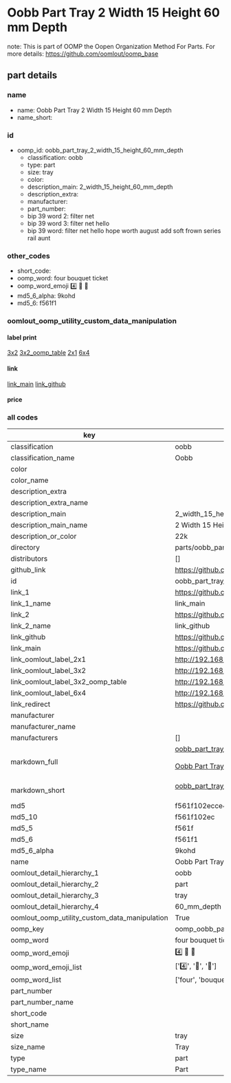 # Oobb Part Tray 2 Width 15 Height 60 mm Depth  

note: This is part of OOMP the Oopen Organization Method For Parts. For more details: https://github.com/oomlout/oomp_base

##  part details
  







### name
* name: Oobb Part Tray 2 Width 15 Height 60 mm Depth
* name_short: 
### id
* oomp_id: oobb_part_tray_2_width_15_height_60_mm_depth
  * classification: oobb
  * type: part
  * size: tray
  * color: 
  * description_main: 2_width_15_height_60_mm_depth
  * description_extra: 
  * manufacturer: 
  * part_number: 
  * bip 39 word 2: filter net
  * bip 39 word 3: filter net hello
  * bip 39 word: filter net hello hope worth august add soft frown series rail aunt

### other_codes
* short_code: 
* oomp_word: four bouquet ticket
* oomp_word_emoji :four: :bouquet: :ticket:
* md5_6_alpha: 9kohd
* md5_6: f561f1






### oomlout_oomp_utility_custom_data_manipulation
#### label print
[3x2](http://192.168.1.245:1112/?label=oomp%209kohd)
[3x2_oomp_table](http://192.168.1.108:1112/?label=oomp%209kohd)
[2x1](http://192.168.1.242:1112/?label=oomp%209kohd)
[6x4](http://192.168.1.55:1112/?label=oomp%209kohd)    

#### link

[link_main](https://github.com/oomlout/oomlout_oomp_version_1_messy/tree/main/parts/oobb_part_tray_2_width_15_height_60_mm_depth) [link_github](https://github.com/oomlout/oomlout_oomp_version_1_messy/tree/main/parts/oobb_part_tray_2_width_15_height_60_mm_depth)                             

#### price







### all codes 
| key | value |  
| --- | --- |  
| classification | oobb |  
| classification_name | Oobb |  
| color |  |  
| color_name |  |  
| description_extra |  |  
| description_extra_name |  |  
| description_main | 2_width_15_height_60_mm_depth |  
| description_main_name | 2 Width 15 Height 60 mm Depth |  
| description_or_color | 22k |  
| directory | parts/oobb_part_tray_2_width_15_height_60_mm_depth |  
| distributors | [] |  
| github_link | https://github.com/oomlout/oomlout_oomp_part_src/tree/main/parts/oobb_part_tray_2_width_15_height_60_mm_depth |  
| id | oobb_part_tray_2_width_15_height_60_mm_depth |  
| link_1 | https://github.com/oomlout/oomlout_oomp_version_1_messy/tree/main/parts/oobb_part_tray_2_width_15_height_60_mm_depth |  
| link_1_name | link_main |  
| link_2 | https://github.com/oomlout/oomlout_oomp_version_1_messy/tree/main/parts/oobb_part_tray_2_width_15_height_60_mm_depth |  
| link_2_name | link_github |  
| link_github | https://github.com/oomlout/oomlout_oomp_version_1_messy/tree/main/parts/oobb_part_tray_2_width_15_height_60_mm_depth |  
| link_main | https://github.com/oomlout/oomlout_oomp_version_1_messy/tree/main/parts/oobb_part_tray_2_width_15_height_60_mm_depth |  
| link_oomlout_label_2x1 | http://192.168.1.242:1112/?label=oomp%209kohd |  
| link_oomlout_label_3x2 | http://192.168.1.245:1112/?label=oomp%209kohd |  
| link_oomlout_label_3x2_oomp_table | http://192.168.1.108:1112/?label=oomp%209kohd |  
| link_oomlout_label_6x4 | http://192.168.1.55:1112/?label=oomp%209kohd |  
| link_redirect | https://github.com/oomlout/oomlout_oomp_version_1_messy/tree/main/parts/oobb_part_tray_2_width_15_height_60_mm_depth |  
| manufacturer |  |  
| manufacturer_name |  |  
| manufacturers | [] |  
| markdown_full | [oobb_part_tray_2_width_15_height_60_mm_depth](none)<br>[](none)<br>[Oobb Part Tray 2 Width 15 Height 60 Mm Depth](none)<br><br> |  
| markdown_short | [oobb_part_tray_2_width_15_height_60_mm_depth](none)<br><br> |  
| md5 | f561f102ecce40643cfef6d6d5a52ab3 |  
| md5_10 | f561f102ec |  
| md5_5 | f561f |  
| md5_6 | f561f1 |  
| md5_6_alpha | 9kohd |  
| name | Oobb Part Tray 2 Width 15 Height 60 mm Depth |  
| oomlout_detail_hierarchy_1 | oobb |  
| oomlout_detail_hierarchy_2 | part |  
| oomlout_detail_hierarchy_3 | tray |  
| oomlout_detail_hierarchy_4 | 60_mm_depth |  
| oomlout_oomp_utility_custom_data_manipulation | True |  
| oomp_key | oomp_oobb_part_tray_2_width_15_height_60_mm_depth |  
| oomp_word | four bouquet ticket |  
| oomp_word_emoji | :four: :bouquet: :ticket: |  
| oomp_word_emoji_list | [':four:', ':bouquet:', ':ticket:'] |  
| oomp_word_list | ['four', 'bouquet', 'ticket'] |  
| part_number |  |  
| part_number_name |  |  
| short_code |  |  
| short_name |  |  
| size | tray |  
| size_name | Tray |  
| type | part |  
| type_name | Part |  
